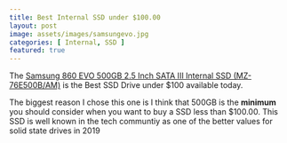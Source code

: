 ```yaml
---
title: Best Internal SSD under $100.00
layout: post
image: assets/images/samsungevo.jpg
categories: [ Internal, SSD ]
featured: true
---
```


The [Samsung 860 EVO 500GB 2.5 Inch SATA III Internal SSD (MZ-76E500B/AM)](https://amzn.to/2GWNrlq) is the Best SSD Drive under $100 available today.

The biggest reason I chose this one is I think that 500GB is the **minimum** you should consider when you want to buy a SSD less than $100.00. This SSD is well known in the tech communtiy as one of the better values for solid state drives in 2019


